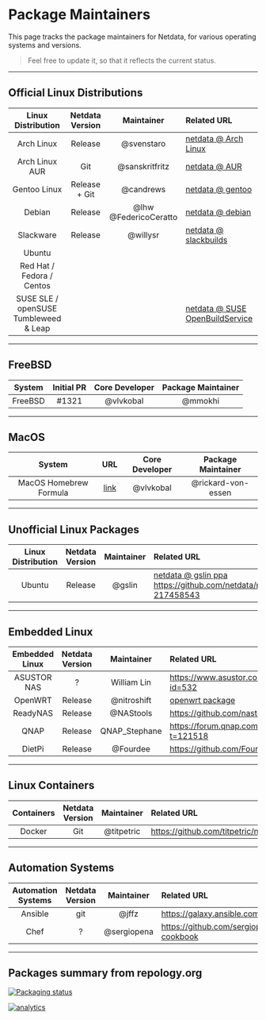 # Package Maintainers

This page tracks the package maintainers for Netdata, for various operating systems and versions.

> Feel free to update it, so that it reflects the current status.


---

## Official Linux Distributions

| Linux Distribution | Netdata Version | Maintainer | Related URL |
| :-: | :-: | :-: | :-- |
| Arch Linux | Release | @svenstaro | [netdata @ Arch Linux](https://www.archlinux.org/packages/community/x86_64/netdata/) |
| Arch Linux AUR | Git | @sanskritfritz | [netdata @ AUR](https://aur.archlinux.org/packages/netdata-git/) |
| Gentoo Linux | Release + Git | @candrews | [netdata @ gentoo](https://github.com/gentoo/gentoo/tree/master/net-analyzer/netdata) |
| Debian | Release | @lhw @FedericoCeratto | [netdata @ debian](http://salsa.debian.org/debian/netdata) |
| Slackware | Release | @willysr | [netdata @ slackbuilds](https://slackbuilds.org/repository/14.2/system/netdata/) |
| Ubuntu |  |  |  |
| Red Hat / Fedora / Centos |  |  |  |
| SUSE SLE / openSUSE Tumbleweed & Leap |  |  | [netdata @ SUSE OpenBuildService](https://software.opensuse.org/package/netdata) |

---
## FreeBSD

| System | Initial PR | Core Developer | Package Maintainer
|:-:|:-:|:-:|:-:|
FreeBSD|#1321|@vlvkobal|@mmokhi

---
## MacOS

| System | URL | Core Developer | Package Maintainer
|:-:|:-:|:-:|:-:|
MacOS Homebrew Formula|[link](https://github.com/Homebrew/homebrew-core/blob/master/Formula/netdata.rb)|@vlvkobal|@rickard-von-essen

---
## Unofficial Linux Packages

| Linux Distribution | Netdata Version | Maintainer | Related URL |
| :-: | :-: | :-: | :-- |
| Ubuntu | Release | @gslin | [netdata @ gslin ppa](https://launchpad.net/~gslin/+archive/ubuntu/netdata) https://github.com/netdata/netdata/issues/69#issuecomment-217458543 |

---
## Embedded Linux

| Embedded Linux | Netdata Version | Maintainer | Related URL |
| :-: | :-: | :-: | :-- |
| ASUSTOR NAS | ? | William Lin | https://www.asustor.com/apps/app_detail?id=532 |
| OpenWRT | Release | @nitroshift | [openwrt package](https://github.com/openwrt/packages/tree/master/admin/netdata) |
| ReadyNAS | Release | @NAStools | https://github.com/nastools/netdata |
| QNAP | Release | QNAP_Stephane | https://forum.qnap.com/viewtopic.php?t=121518 |
| DietPi | Release | @Fourdee | https://github.com/Fourdee/DietPi |

---
## Linux Containers

| Containers | Netdata Version | Maintainer | Related URL |
| :-: | :-: | :-: | :-- |
| Docker | Git | @titpetric | https://github.com/titpetric/netdata |

---
## Automation Systems

| Automation Systems | Netdata Version | Maintainer | Related URL |
| :-: | :-: | :-: | :-- |
| Ansible | git | @jffz | https://galaxy.ansible.com/jffz/netdata/ |
| Chef | ? | @sergiopena | https://github.com/sergiopena/netdata-cookbook |

---
## Packages summary from repology.org

[![Packaging status](https://repology.org/badge/vertical-allrepos/netdata.svg)](https://repology.org/metapackage/netdata/versions)

[![analytics](https://www.google-analytics.com/collect?v=1&aip=1&t=pageview&_s=1&ds=github&dr=https%3A%2F%2Fgithub.com%2Fnetdata%2Fnetdata&dl=https%3A%2F%2Fmy-netdata.io%2Fgithub%2Fpackaging%2Fmaintainers%2FREADME&_u=MAC~&cid=5792dfd7-8dc4-476b-af31-da2fdb9f93d2&tid=UA-64295674-3)]()
